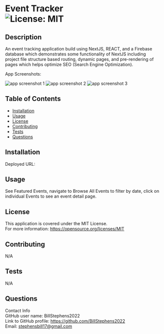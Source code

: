# Event Tracker<br>![License: MIT](https://img.shields.io/badge/License-MIT-yellow.svg)

  ## Description

  An event tracking application build using NextJS, REACT, and a Firebase database which demonstrates some functionality of NextJS including project file structure based routing, dynamic pages, and pre-rendering of pages which helps optimize SEO (Search Engine Optimization).

  App Screenshots:

  ![app screenshot 1](/images/screenshot1.png)
  ![app screenshot 2](/images/screenshot1.png)
  ![app screenshot 3](/images/screenshot1.png)
  
  ## Table of Contents
  
  - [Installation](#installation)
  - [Usage](#usage)
  - [License](#license)
  - [Contributing](#contributing)
  - [Tests](#tests)
  - [Questions](#questions)
  
  ## Installation
  
  Deployed URL:
  
  ## Usage
  
  See Featured Events, navigate to Browse All Events to filter by date, click on individual Events to see an event detail page.

  ## License
This application is covered under the MIT License.
<br>For more information: https://opensource.org/licenses/MIT
  
  ## Contributing
  N/A
  
  ## Tests
  N/A

  ## Questions
  Contact Info<br>
  GitHub user name: BillStephens2022<br>
  Link to GitHub profile: https://github.com/BillStephens2022<br>
  Email: stephensbill17@gmail.com